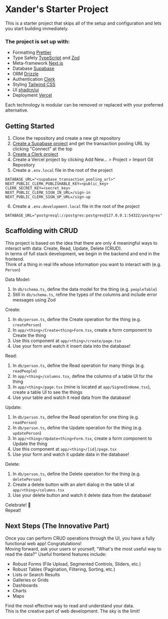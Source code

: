 # Xander's Starter Project

This is a starter project that skips all of the setup and configuration and lets you start building immediately.

### The project is set up with:
* Formatting [Prettier](https://prettier.io/)
* Type Safety [TypeScript](https://www.typescriptlang.org/) and [Zod](https://zod.dev/)
* Meta-framework [Next.js](https://nextjs.org/)
* Database [Supabase](https://supabase.io/)
* ORM [Drizzle](https://orm.drizzle.team//)
* Authentication [Clerk](https://clerk.dev/)
* Styling [Tailwind CSS](https://tailwindcss.com/)
* UI [shadcn/ui](https://ui.shadcn.com/)
* Deployment [Vercel](https://vercel.com/)

Each technology is modular can be removed or replaced with your preferred alternative.

## Getting Started

1. Clone the repository and create a new git repository
2. [Create a Supabase project](https://database.new) and get the transaction pooling URL by clicking "Connect" at the top
3. [Create a Clerk project](https://dashboard.clerk.com/apps/new)
4. Create a Vercel project by clicking Add New... > Project > Import Git Repository
5. Create a `.env.local` file in the root of the project
```dotenv
DATABASE_URL="<supabase_transaction_pooling_url>"
NEXT_PUBLIC_CLERK_PUBLISHABLE_KEY=<public_key>
CLERK_SECRET_KEY=<secret_key>
NEXT_PUBLIC_CLERK_SIGN_IN_URL=/sign-in
NEXT_PUBLIC_CLERK_SIGN_UP_URL=/sign-up
```

6. Create a `.env.development.local` file in the root of the project
```dotenv
DATABASE_URL="postgresql://postgres:postgres@127.0.0.1:54322/postgres"
```

## Scaffolding with CRUD

This project is based on the idea that there are only 4 meaningful ways to interact with data:
Create, Read, Update, Delete (CRUD). \
In terms of full stack development, we begin in the backend and end in the frontend. \
Think of a thing in real life whose information you want to interact with (e.g. `Person`) 

Data Model:
1. In `db/schema.ts`, define the data model for the thing (e.g. `peopleTable`)
2. Still in `db/schema.ts`, refine the types of the columns and include error messages using Zod

Create:
1. In `db/person.ts`, define the Create operation for the thing (e.g. `createPerson`)
2. In `app/<thing>/Create<thing>Form.tsx`, create a form component to Create the thing
3. Use this component at `app/<thing>/create/page.tsx`
4. Use your form and watch it insert data into the database!

Read:
1. In `db/person.ts`, define the Read operation for many things (e.g. `readPeople`)
2. In `app/<thing>/columns.tsx`, define the columns of a table UI for the thing
3. In `app/<thing>/page.tsx` (mine is located at `app/SignedInHome.tsx`), create a table UI to see the things
4. Use your table and watch it read data from the database!

Update:
1. In `db/person.ts`, define the Read operation for one thing (e.g. `readPerson`)
2. In `db/person.ts`, define the Update operation for the thing (e.g. `updatePerson`)
3. In `app/<thing>/Update<thing>Form.tsx`, create a form component to Update the thing
4. Use this component at `app/<thing>/[id]/page.tsx`
5. Use your form and watch it update data in the database!

Delete:
1. In `db/person.ts`, define the Delete operation for the thing (e.g. `deletePerson`)
2. Create a delete button with an alert dialog in the table UI at `app/<thing>/columns.tsx`
3. Use your delete button and watch it delete data from the database! 

Celebrate! 🎉 \
Repeat!


## Next Steps (The Innovative Part)

Once you can perform CRUD operations through the UI, you have a fully functional web app! Congratulations! \
Moving forward, ask your users or yourself, "What's the most useful way to read the data?" Useful frontend features include:
* Robust Forms (File Upload, Segmented Controls, Sliders, etc.)
* Robust Tables (Pagination, Filtering, Sorting, etc.)
* Lists or Search Results
* Galleries or Grids
* Dashboards
* Charts
* Maps

Find the most effective way to read and understand your data. \
This is the creative part of web development. The sky is the limit! 

